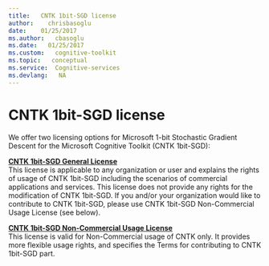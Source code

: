 ```yaml
---
title:   CNTK 1bit-SGD license
author:    chrisbasoglu
date:    01/25/2017
ms.author:   cbasoglu
ms.date:   01/25/2017
ms.custom:   cognitive-toolkit
ms.topic:   conceptual
ms.service:  Cognitive-services
ms.devlang:   NA
---
```


# CNTK 1bit-SGD license

We offer two licensing options for Microsoft 1-bit Stochastic Gradient Descent for the Microsoft Cognitive Toolkit (CNTK 1bit-SGD):

**[CNTK 1bit-SGD General License](https://github.com/CNTK-components/CNTK1bitSGD/blob/master/LICENSE-GENERAL.md)**  
This license is applicable to any organization or user and explains the rights of usage of CNTK 1bit-SGD including the scenarios of commercial applications and services. This license does not provide any rights for the modification of CNTK 1bit-SGD. If you and/or your organization would like to contribute to CNTK 1bit-SGD, please use CNTK 1bit-SGD Non-Commercial Usage License (see below).

**[CNTK 1bit-SGD Non-Commercial Usage License](https://github.com/CNTK-components/CNTK1bitSGD/blob/master/LICENSE-NON-COMMERCIAL.md)**  
This license is valid for Non-Commercial usage of CNTK only. It provides more flexible usage rights, and specifies the Terms for contributing to CNTK 1bit-SGD part.


